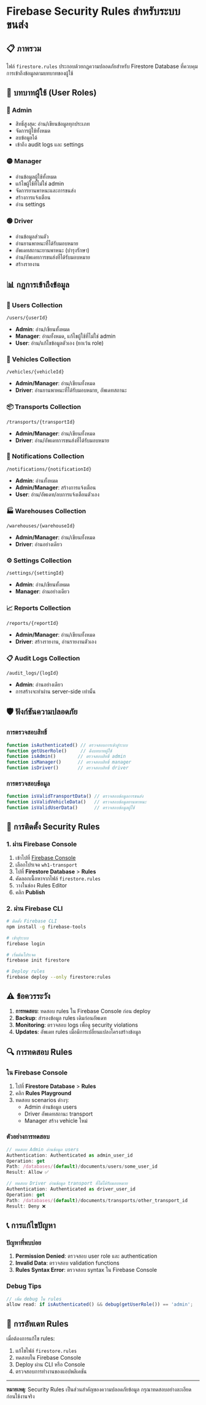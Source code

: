 # Firebase Security Rules สำหรับระบบขนส่ง

## 📋 ภาพรวม

ไฟล์ `firestore.rules` ประกอบด้วยกฎความปลอดภัยสำหรับ Firestore Database ที่ควบคุมการเข้าถึงข้อมูลตามบทบาทของผู้ใช้

## 👥 บทบาทผู้ใช้ (User Roles)

### 🔴 Admin
- สิทธิ์สูงสุด: อ่าน/เขียนข้อมูลทุกประเภท
- จัดการผู้ใช้ทั้งหมด
- ลบข้อมูลได้
- เข้าถึง audit logs และ settings

### 🟡 Manager
- อ่านข้อมูลผู้ใช้ทั้งหมด
- แก้ไขผู้ใช้ที่ไม่ใช่ admin
- จัดการยานพาหนะและการขนส่ง
- สร้างการแจ้งเตือน
- อ่าน settings

### 🟢 Driver
- อ่านข้อมูลส่วนตัว
- อ่านยานพาหนะที่ได้รับมอบหมาย
- อัพเดทสถานะยานพาหนะ (บำรุงรักษา)
- อ่าน/อัพเดทการขนส่งที่ได้รับมอบหมาย
- สร้างรายงาน

## 📊 กฎการเข้าถึงข้อมูล

### 👤 Users Collection
```
/users/{userId}
```
- **Admin**: อ่าน/เขียนทั้งหมด
- **Manager**: อ่านทั้งหมด, แก้ไขผู้ใช้ที่ไม่ใช่ admin
- **User**: อ่าน/แก้ไขข้อมูลตัวเอง (ยกเว้น role)

### 🚛 Vehicles Collection
```
/vehicles/{vehicleId}
```
- **Admin/Manager**: อ่าน/เขียนทั้งหมด
- **Driver**: อ่านยานพาหนะที่ได้รับมอบหมาย, อัพเดทสถานะ

### 📦 Transports Collection
```
/transports/{transportId}
```
- **Admin/Manager**: อ่าน/เขียนทั้งหมด
- **Driver**: อ่าน/อัพเดทการขนส่งที่ได้รับมอบหมาย

### 🔔 Notifications Collection
```
/notifications/{notificationId}
```
- **Admin**: อ่านทั้งหมด
- **Admin/Manager**: สร้างการแจ้งเตือน
- **User**: อ่าน/อัพเดท/ลบการแจ้งเตือนตัวเอง

### 🏭 Warehouses Collection
```
/warehouses/{warehouseId}
```
- **Admin/Manager**: อ่าน/เขียนทั้งหมด
- **Driver**: อ่านอย่างเดียว

### ⚙️ Settings Collection
```
/settings/{settingId}
```
- **Admin**: อ่าน/เขียนทั้งหมด
- **Manager**: อ่านอย่างเดียว

### 📈 Reports Collection
```
/reports/{reportId}
```
- **Admin/Manager**: อ่าน/เขียนทั้งหมด
- **Driver**: สร้างรายงาน, อ่านรายงานตัวเอง

### 📋 Audit Logs Collection
```
/audit_logs/{logId}
```
- **Admin**: อ่านอย่างเดียว
- การสร้างจะทำผ่าน server-side เท่านั้น

## 🛡️ ฟังก์ชันความปลอดภัย

### การตรวจสอบสิทธิ์
```javascript
function isAuthenticated() // ตรวจสอบการเข้าสู่ระบบ
function getUserRole()     // ดึงบทบาทผู้ใช้
function isAdmin()        // ตรวจสอบสิทธิ์ admin
function isManager()      // ตรวจสอบสิทธิ์ manager
function isDriver()       // ตรวจสอบสิทธิ์ driver
```

### การตรวจสอบข้อมูล
```javascript
function isValidTransportData() // ตรวจสอบข้อมูลการขนส่ง
function isValidVehicleData()   // ตรวจสอบข้อมูลยานพาหนะ
function isValidUserData()      // ตรวจสอบข้อมูลผู้ใช้
```

## 🚀 การติดตั้ง Security Rules

### 1. ผ่าน Firebase Console
1. เข้าไปที่ [Firebase Console](https://console.firebase.google.com/)
2. เลือกโปรเจค `wh1-transport`
3. ไปที่ **Firestore Database** > **Rules**
4. คัดลอกเนื้อหาจากไฟล์ `firestore.rules`
5. วางในช่อง Rules Editor
6. คลิก **Publish**

### 2. ผ่าน Firebase CLI
```bash
# ติดตั้ง Firebase CLI
npm install -g firebase-tools

# เข้าสู่ระบบ
firebase login

# เริ่มต้นโปรเจค
firebase init firestore

# Deploy rules
firebase deploy --only firestore:rules
```

## ⚠️ ข้อควรระวัง

1. **การทดสอบ**: ทดสอบ rules ใน Firebase Console ก่อน deploy
2. **Backup**: สำรองข้อมูล rules เดิมก่อนอัพเดท
3. **Monitoring**: ตรวจสอบ logs เพื่อดู security violations
4. **Updates**: อัพเดท rules เมื่อมีการเปลี่ยนแปลงโครงสร้างข้อมูล

## 🔍 การทดสอบ Rules

### ใน Firebase Console
1. ไปที่ **Firestore Database** > **Rules**
2. คลิก **Rules Playground**
3. ทดสอบ scenarios ต่างๆ:
   - Admin อ่านข้อมูล users
   - Driver อัพเดทสถานะ transport
   - Manager สร้าง vehicle ใหม่

### ตัวอย่างการทดสอบ
```javascript
// ทดสอบ Admin อ่านข้อมูล users
Authentication: Authenticated as admin_user_id
Operation: get
Path: /databases/(default)/documents/users/some_user_id
Result: Allow ✅

// ทดสอบ Driver อ่านข้อมูล transport ที่ไม่ได้รับมอบหมาย
Authentication: Authenticated as driver_user_id
Operation: get
Path: /databases/(default)/documents/transports/other_transport_id
Result: Deny ❌
```

## 📞 การแก้ไขปัญหา

### ปัญหาที่พบบ่อย
1. **Permission Denied**: ตรวจสอบ user role และ authentication
2. **Invalid Data**: ตรวจสอบ validation functions
3. **Rules Syntax Error**: ตรวจสอบ syntax ใน Firebase Console

### Debug Tips
```javascript
// เพิ่ม debug ใน rules
allow read: if isAuthenticated() && debug(getUserRole()) == 'admin';
```

## 🔄 การอัพเดท Rules

เมื่อต้องการแก้ไข rules:
1. แก้ไขไฟล์ `firestore.rules`
2. ทดสอบใน Firebase Console
3. Deploy ผ่าน CLI หรือ Console
4. ตรวจสอบการทำงานของแอปพลิเคชัน

---

**หมายเหตุ**: Security Rules เป็นส่วนสำคัญของความปลอดภัยข้อมูล กรุณาทดสอบอย่างละเอียดก่อนใช้งานจริง